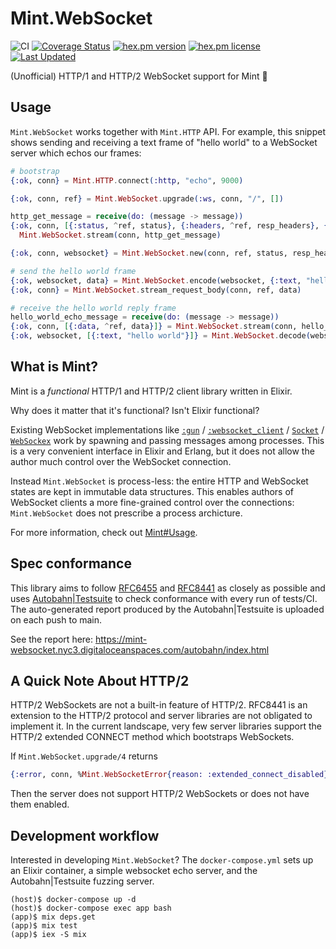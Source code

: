# Mint.WebSocket

![CI](https://github.com/NFIBrokerage/mint_web_socket/workflows/CI/badge.svg)
[![Coverage Status](https://coveralls.io/repos/github/NFIBrokerage/mint_web_socket/badge.svg)](https://coveralls.io/github/NFIBrokerage/mint_web_socket)
[![hex.pm version](https://img.shields.io/hexpm/v/mint_web_socket.svg)](https://hex.pm/packages/mint_web_socket)
[![hex.pm license](https://img.shields.io/hexpm/l/mint_web_socket.svg)](https://github.com/NFIBrokerage/mint_web_socket/blob/main/LICENSE)
[![Last Updated](https://img.shields.io/github/last-commit/NFIBrokerage/mint_web_socket.svg)](https://github.com/NFIBrokerage/mint_web_socket/commits/main)

(Unofficial) HTTP/1 and HTTP/2 WebSocket support for Mint 🌱

## Usage

`Mint.WebSocket` works together with `Mint.HTTP` API. For example,
this snippet shows sending and receiving a text frame of "hello world" to a
WebSocket server which echos our frames:

```elixir
# bootstrap
{:ok, conn} = Mint.HTTP.connect(:http, "echo", 9000)

{:ok, conn, ref} = Mint.WebSocket.upgrade(:ws, conn, "/", [])

http_get_message = receive(do: (message -> message))
{:ok, conn, [{:status, ^ref, status}, {:headers, ^ref, resp_headers}, {:done, ^ref}]} =
  Mint.WebSocket.stream(conn, http_get_message)

{:ok, conn, websocket} = Mint.WebSocket.new(conn, ref, status, resp_headers)

# send the hello world frame
{:ok, websocket, data} = Mint.WebSocket.encode(websocket, {:text, "hello world"})
{:ok, conn} = Mint.WebSocket.stream_request_body(conn, ref, data)

# receive the hello world reply frame
hello_world_echo_message = receive(do: (message -> message))
{:ok, conn, [{:data, ^ref, data}]} = Mint.WebSocket.stream(conn, hello_world_echo_message)
{:ok, websocket, [{:text, "hello world"}]} = Mint.WebSocket.decode(websocket, data)
```

## What is Mint?

Mint is a _functional_ HTTP/1 and HTTP/2 client library written in Elixir.

Why does it matter that it's functional? Isn't Elixir functional?

Existing WebSocket implementations like
[`:gun`](https://github.com/ninenines/gun) /
[`:websocket_client`](https://github.com/jeremyong/websocket_client) /
[`Socket`](https://github.com/meh/elixir-socket) /
[`WebSockex`](https://github.com/Azolo/websockex) work by spawning and
passing messages among processes. This is a very convenient interface in
Elixir and Erlang, but it does not allow the author much control over
the WebSocket connection.

Instead `Mint.WebSocket` is process-less: the entire HTTP and WebSocket
states are kept in immutable data structures. This enables authors of
WebSocket clients a more fine-grained control over the connections:
`Mint.WebSocket` does not prescribe a process archicture.

For more information, check out
[Mint#Usage](https://github.com/elixir-mint/mint#usage).

## Spec conformance

This library aims to follow
[RFC6455](https://datatracker.ietf.org/doc/html/rfc6455) and
[RFC8441](https://datatracker.ietf.org/doc/html/rfc8441) as closely as possible
and uses [Autobahn|Testsuite](https://github.com/crossbario/autobahn-testsuite)
to check conformance with every run of tests/CI. The auto-generated report
produced by the Autobahn|Testsuite is uploaded on each push to main.

See the report here:
https://mint-websocket.nyc3.digitaloceanspaces.com/autobahn/index.html

## A Quick Note About HTTP/2

HTTP/2 WebSockets are not a built-in feature of HTTP/2. RFC8441 is an extension
to the HTTP/2 protocol and server libraries are not obligated to implement it.
In the current landscape, very few server libraries support the HTTP/2
extended CONNECT method which bootstraps WebSockets.

If `Mint.WebSocket.upgrade/4` returns

```elixir
{:error, conn, %Mint.WebSocketError{reason: :extended_connect_disabled}}
```

Then the server does not support HTTP/2 WebSockets or does not have them
enabled.

## Development workflow

Interested in developing `Mint.WebSocket`? The `docker-compose.yml` sets up
an Elixir container, a simple websocket echo server, and the Autobahn|Testsuite
fuzzing server.

```
(host)$ docker-compose up -d
(host)$ docker-compose exec app bash
(app)$ mix deps.get
(app)$ mix test
(app)$ iex -S mix
```
